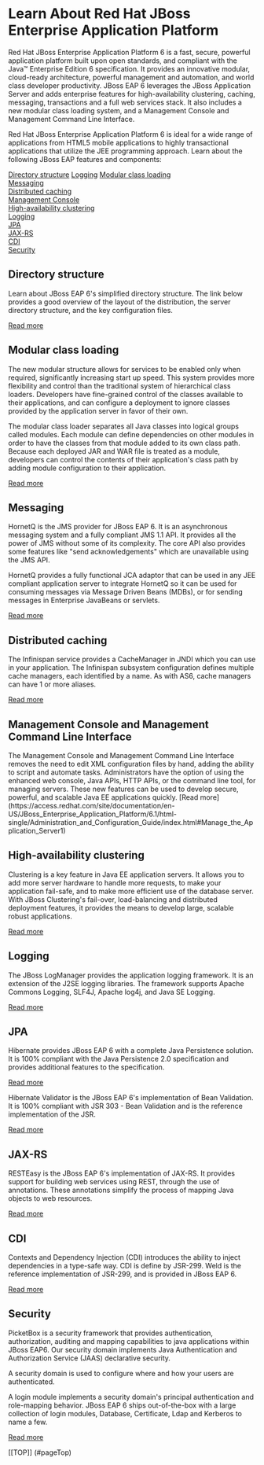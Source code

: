 Learn About Red Hat JBoss Enterprise Application Platform 
=========================================================
<a id="pageTop"/>
Red Hat JBoss Enterprise Application Platform 6 is a fast, secure, powerful application platform built upon open standards, and compliant with the Java™ Enterprise Edition 6 specification.  It provides an innovative modular, cloud-ready architecture, powerful management and automation, and world class developer productivity.  JBoss EAP 6 leverages the JBoss Application Server and adds enterprise features for high-availability clustering, caching, messaging, transactions and a full web services stack. It also includes  a new modular class loading system, and a Management Console and Management Command Line Interface. 

Red Hat JBoss Enterprise Application Platform 6 is ideal for a wide range of applications from HTML5 mobile applications to highly transactional applications that utilize the JEE programming approach. Learn about the following JBoss EAP features and components:


[Directory structure](#directoryStructure) 
[Logging](#logging)
[Modular class loading](#modularClassLoading)   
[Messaging](#messaging)               
[Distributed caching](#distributedCaching)     
[Management Console](#managementConsole)      
[High-availability clustering](#HighAvailabilityClustering)   
[Logging](#logging)                 
[JPA](#jpa)                     
[JAX-RS](#jaxRS)                  
[CDI](#cdi)                     
[Security](#security)                

Directory structure
-------------------
<a id="directoryStructure"/>
Learn about JBoss EAP 6's simplified directory structure. The link below provides a good overview of the layout of the distribution, the server directory structure, and the key configuration files. 

[Read more](https://access.redhat.com/site/documentation/en-US/JBoss_Enterprise_Application_Platform/6.1/html-single/Installation_Guide/index.html#Installation_Structure)

Modular class loading
---------------------
<a id="modularClassLoading"/>
The new modular structure allows for services to be enabled only when required, significantly increasing start up speed.  This system provides more flexibility and control than the traditional system of hierarchical class loaders. Developers have fine-grained control of the classes available to their applications, and can configure a deployment to ignore classes provided by the application server in favor of their own.

The modular class loader separates all Java classes into logical groups called modules. Each module can define dependencies on other modules in order to have the classes from that module added to its own class path. Because each deployed JAR and WAR file is treated as a module, developers can control the contents of their application's class path by adding module configuration to their application. 

[Read more](https://access.redhat.com/site/documentation/en-US/JBoss_Enterprise_Application_Platform/6.1/html-single/Development_Guide/index.html#Overview_of_Class_Loading_and_Modules-1)

Messaging
---------
<a id="messaging"/>
HornetQ is the JMS provider for JBoss EAP 6. It is an asynchronous messaging system and a fully compliant JMS 1.1 API. It provides all the power of JMS without some of its complexity. The core API also provides some features like "send acknowledgements" which are unavailable using the JMS API.  

HornetQ provides a fully functional JCA adaptor that can be used in any JEE compliant application server to integrate HornetQ so it can be used for consuming messages via Message Driven Beans (MDBs), or for sending messages in Enterprise JavaBeans or servlets.

[Read more](href=>"http://docs.jboss.org/hornetq/2.2.2.Final/user-manual/en/html_single/#messaging-concepts)

Distributed caching
-------------------
<a id="distributedCaching"/>
The Infinispan service provides a CacheManager in JNDI which you can use in your application. The Infinispan subsystem configuration defines multiple cache managers, each identified by a name. As with AS6, cache managers can have 1 or more aliases.

[Read more](https://access.redhat.com/site/documentation/en-US/JBoss_Enterprise_Application_Platform/6.1/html-single/Development_Guide/index.html#sect-Second-Level_Caches)

Management Console and Management Command Line Interface
--------------------------------------------------------
<a id="managementConsole"/>
The Management Console and Management Command Line Interface removes the need to edit XML configuration files by hand, adding the ability to script and automate tasks. Administrators have the option of using the enhanced web console, Java APIs, HTTP APIs, or the command line tool, for managing servers. These new features can be used to develop secure, powerful, and scalable Java EE applications quickly. 
[Read more](https://access.redhat.com/site/documentation/en-US/JBoss_Enterprise_Application_Platform/6.1/html-single/Administration_and_Configuration_Guide/index.html#Manage_the_Application_Server1)

High-availability clustering
----------------------------
<a id="HighAvailabilityClustering"/>
Clustering is a key feature in Java EE application servers. It allows you to add more server hardware to handle more requests, to make your application fail-safe, and to make more efficient use of the database server. With JBoss Clustering's fail-over, load-balancing and distributed deployment features, it provides the means to develop large, scalable robust applications.

[Read more](https://access.redhat.com/site/documentation/en-US/JBoss_Enterprise_Application_Platform/6.1/html-single/Administration_and_Configuration_Guide/index.html#About_High-Availability_and_Load_Balancing_Clusters)

Logging
-------
<a id="logging"/>
The JBoss LogManager provides the application logging framework.  It is an extension of the J2SE logging libraries.  The framework supports Apache Commons Logging, SLF4J, Apache log4j, and Java SE Logging.

[Read more](https://access.redhat.com/site/documentation/en-US/JBoss_Enterprise_Application_Platform/6.1/html-single/Development_Guide/index.html#chap-Logging_for_Developers)

JPA
-------
<a id="jpa"/>
Hibernate provides JBoss EAP 6 with a complete Java Persistence solution. It is 100% compliant with the Java Persistence 2.0 specification and provides additional features to the specification.

[Read more](https://access.redhat.com/site/documentation/en-US/JBoss_Enterprise_Application_Platform/6.1/html-single/Development_Guide/index.html#About_Hibernate_Core)

Hibernate Validator is the JBoss EAP 6's implementation of Bean Validation. It is 100% compliant with JSR 303 - Bean Validation and is the reference implementation of the JSR.

[Read more](https://access.redhat.com/site/documentation/en-US/JBoss_Enterprise_Application_Platform/6.1/html-single/Development_Guide/index.html#sect-Bean_Validation)

JAX-RS
------
<a id="jaxRS"/>
RESTEasy is the JBoss EAP 6's implementation of JAX-RS. It provides support for building web services using REST, through the use of annotations. These annotations simplify the process of mapping Java objects to web resources.

[Read more](https://access.redhat.com/site/documentation/en-US/JBoss_Enterprise_Application_Platform/6.1/html-single/Development_Guide/index.html#chap-JAX-RS_Web_Services)

CDI
-----
<a id="cdi"/>
Contexts and Dependency Injection (CDI) introduces the ability to inject dependencies in a type-safe way. CDI is define by JSR-299. Weld is the reference implementation of JSR-299, and is provided in JBoss EAP 6.

[Read more](https://access.redhat.com/site/documentation/en-US/JBoss_Enterprise_Application_Platform/6.1/html-single/Development_Guide/index.html#Overview_of_CDI)

Security
--------
<a id="security"/>
PicketBox is a security framework that provides authentication, authorization, auditing and mapping capabilities to java applications within JBoss EAP6. Our security domain implements Java Authentication and Authorization Service (JAAS) declarative security.  

A security domain is used to configure where and how your users are authenticated. 

A login module implements a security domain's principal authentication and role-mapping behavior. JBoss EAP 6 ships out-of-the-box with a large collection of login modules, Database, Certificate, Ldap and Kerberos to name a few.

[Read more](https://access.redhat.com/site/documentation/en-US/JBoss_Enterprise_Application_Platform/6.1/html-single/Development_Guide/index.html#About_Security_Domains)

[[TOP]] (#pageTop)
